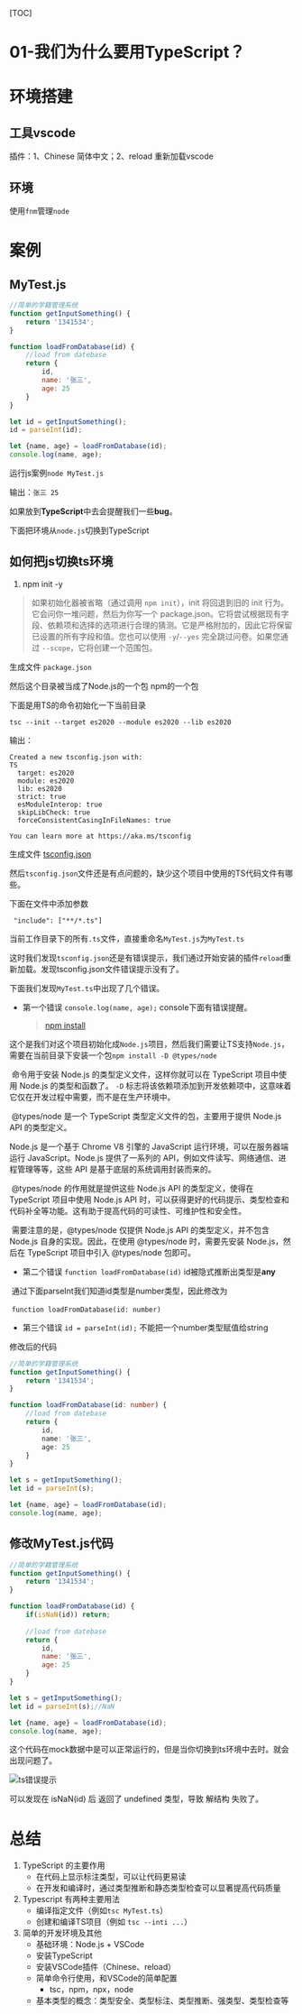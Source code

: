 [TOC]

# 01-我们为什么要用TypeScript？

# 环境搭建

## 工具vscode

插件：1、Chinese 简体中文；2、reload 重新加载vscode

## 环境

使用`fnm`管理`node`

# 案例

## MyTest.js

```javascript
//简单的学籍管理系统
function getInputSomething() {
    return '1341534';
}

function loadFromDatabase(id) {
    //load from datebase
    return {
        id,
        name: '张三',
        age: 25
    }
}

let id = getInputSomething();
id = parseInt(id);

let {name, age} = loadFromDatabase(id);
console.log(name, age);
```

运行js案例`node MyTest.js`

输出：`张三 25`



如果放到**TypeScript**中去会提醒我们一些**bug**。

下面把环境从`node.js`切换到TypeScript

## 如何把js切换ts环境

1. npm init -y

> 如果初始化器被省略（通过调用 `npm init`），init 将回退到旧的 init 行为。它会问你一堆问题，然后为你写一个 package.json。它将尝试根据现有字段、依赖项和选择的选项进行合理的猜测。它是严格附加的，因此它将保留已设置的所有字段和值。您也可以使用 `-y`/`--yes` 完全跳过问卷。如果您通过 `--scope`，它将创建一个范围包。

生成文件 `package.json`

然后这个目录被当成了Node.js的一个包 npm的一个包

下面是用TS的命令初始化一下当前目录

`tsc --init --target es2020 --module es2020 --lib es2020`

输出：

```
Created a new tsconfig.json with:                                                  TS 
  target: es2020
  module: es2020
  lib: es2020
  strict: true
  esModuleInterop: true
  skipLibCheck: true
  forceConsistentCasingInFileNames: true

You can learn more at https://aka.ms/tsconfig
```

生成文件 [tsconfig.json](https://www.tslang.cn/docs/handbook/tsconfig-json.html)

然后`tsconfig.json`文件还是有点问题的，缺少这个项目中使用的TS代码文件有哪些。

下面在文件中添加参数

```
 "include": ["**/*.ts"]
```

当前工作目录下的所有`.ts`文件，直接重命名`MyTest.js`为`MyTest.ts`



这时我们发现`tsconfig.json`还是有错误提示，我们通过开始安装的插件`reload`重新加载。发现tsconfig.json文件错误提示没有了。

下面我们发现`MyTest.ts`中出现了几个错误。

- 第一个错误 `console.log(name, age);` console下面有错误提醒。

  > [npm install](https://nodejs.cn/npm/cli/v6/commands/npm-install/)

​	这个是我们对这个项目初始化成`Node.js`项目，然后我们需要让TS支持`Node.js`，需要在当前目录下安装一个包`npm install -D @types/node`
​	

​	命令用于安装 Node.js 的类型定义文件，这样你就可以在 TypeScript 项目中使用 Node.js 的类型和函数了。 `-D` 标志将该依赖项添加到开发依赖项中，这意味着它仅在开发过程中需要，而不是在生产环境中。



​	@types/node 是一个 TypeScript 类型定义文件的包，主要用于提供 Node.js API 的类型定义。

Node.js 是一个基于 Chrome V8 引擎的 JavaScript 运行环境，可以在服务器端运行 JavaScript。Node.js 提供了一系列的 API，例如文件读写、网络通信、进程管理等等，这些 API 是基于底层的系统调用封装而来的。

​	@types/node 的作用就是提供这些 Node.js API 的类型定义，使得在 TypeScript 项目中使用 Node.js API 时，可以获得更好的代码提示、类型检查和代码补全等功能。这有助于提高代码的可读性、可维护性和安全性。

​	需要注意的是，@types/node 仅提供 Node.js API 的类型定义，并不包含 Node.js 自身的实现。因此，在使用 @types/node 时，需要先安装 Node.js，然后在 TypeScript 项目中引入 @types/node 包即可。

- 第二个错误 `function loadFromDatabase(id)` id被隐式推断出类型是**any**

​	通过下面parseInt我们知道id类型是number类型，因此修改为

​	`function loadFromDatabase(id: number) `



- 第三个错误 `id = parseInt(id);` 不能把一个number类型赋值给string



修改后的代码

```typescript
//简单的学籍管理系统
function getInputSomething() {
    return '1341534';
}

function loadFromDatabase(id: number) {
    //load from datebase
    return {
        id,
        name: '张三',
        age: 25
    }
}

let s = getInputSomething();
let id = parseInt(s);

let {name, age} = loadFromDatabase(id);
console.log(name, age);
```



## 修改MyTest.js代码

```javascript
//简单的学籍管理系统
function getInputSomething() {
    return '1341534';
}

function loadFromDatabase(id) {
    if(isNaN(id)) return;
    
    //load from datebase
    return {
        id,
        name: '张三',
        age: 25
    }
}

let s = getInputSomething();
let id = parseInt(s);//NaN

let {name, age} = loadFromDatabase(id);
console.log(name, age);
```



这个代码在mock数据中是可以正常运行的，但是当你切换到ts环境中去时。就会出现问题了。

![ts错误提示](.\01.png)

可以发现在 isNaN(id) 后 返回了 undefined 类型，导致 解结构 失败了。



# 总结

1. TypeScript 的主要作用
   - 在代码上显示标注类型，可以让代码更易读
   - 在开发和编译时，通过类型推断和静态类型检查可以显著提高代码质量
2. Typescript 有两种主要用法
   - 编译指定文件（例如`tsc MyTest.ts`）
   - 创建和编译TS项目（例如 `tsc --inti ...`）
3. 简单的开发环境及其他
   - 基础环境：Node.js + VSCode
   - 安装TypeScript
   - 安装VSCode插件（Chinese、reload）
   - 简单命令行使用，和VSCode的简单配置
     - tsc，npm，npx，node
   - 基本类型的概念：类型安全、类型标注、类型推断、强类型、类型检查等